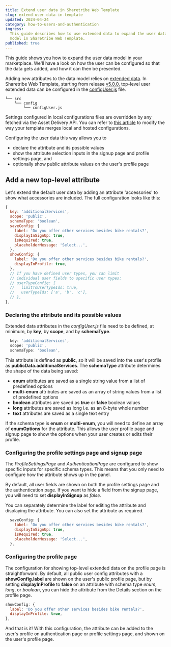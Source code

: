 ```yaml
---
title: Extend user data in Sharetribe Web Template
slug: extend-user-data-in-template
updated: 2024-04-24
category: how-to-users-and-authentication
ingress:
  This guide describes how to use extended data to expand the user data
  model in Sharetribe Web Template.
published: true
---
```


This guide shows you how to expand the user data model in your
marketplace. We'll have a look on how the user can be configured so that
the data gets added, and how it can then be presented.

Adding new attributes to the data model relies on
[extended data](/references/extended-data/). In Sharetribe Web Template,
starting from release
[v5.0.0](https://github.com/sharetribe/web-template/releases/tag/v5.0.0),
top-level user extended data can be configured in the
[configUser.js](https://github.com/sharetribe/web-template/blob/main/src/config/configUser.js)
file.

```shell
└── src
    └── config
        └── configUser.js
```

<info>

Settings configured in local configurations files are overridden by any
fetched via the Asset Delivery API. You can refer to
[this article](/template/hosted-and-local-configurations/) to modify the
way your template merges local and hosted configurations.

</info>

Configuring the user data this way allows you to

- declare the attribute and its possible values
- show the attribute selection inputs in the signup page and profile
  settings page, and
- optionally show public attribute values on the user's profile page

## Add a new top-level attribute

Let's extend the default user data by adding an attribute 'accessories'
to show what accessories are included. The full configuration looks like
this:

```js
{
  key: 'additionalServices',
  scope: 'public',
  schemaType: 'boolean',
  saveConfig: {
    label: 'Do you offer other services besides bike rentals?',
    displayInSignUp: true,
    isRequired: true,
    placeholderMessage: 'Select...',
  },
  showConfig: {
    label: 'Do you offer other services besides bike rentals?',
    displayInProfile: true,
  },
  // If you have defined user types, you can limit
  // individual user fields to specific user types:
  // userTypeConfig: {
  //   limitToUserTypeIds: true,
  //   userTypeIds: ['a', 'b', 'c'],
  // },
},
```

### Declaring the attribute and its possible values

Extended data attributes in the _configUser.js_ file need to be defined,
at minimum, by **key**, by **scope**, and by **schemaType**.

```js
  key: 'additionalServices',
  scope: 'public',
  schemaType: 'boolean',
```

This attribute is defined as **public**, so it will be saved into the
user's profile as **publicData.additionalServices**. The **schemaType**
attribute determines the shape of the data being saved:

- **enum** attributes are saved as a single string value from a list of
  predefined options
- **multi-enum** attributes are saved as an array of string values from
  a list of predefined options
- **boolean** attributes are saved as **true** or **false** boolean
  values
- **long** attributes are saved as long i.e. as an 8-byte whole number
- **text** attributes are saved as a single text entry

If the schema type is **enum** or **multi-enum**, you will need to
define an array of **enumOptions** for the attribute. This allows the
user profile page and signup page to show the options when your user
creates or edits their profile.

### Configuring the profile settings page and signup page

The _ProfileSettingsPage_ and _AuthenticationPage_ are configured to
show specific inputs for specific schema types. This means that you only
need to configure how the attribute shows up in the panel.

By default, all user fields are shown on both the profile settings page
and the authentication page. If you want to hide a field from the signup
page, you will need to set **displayInSignup** as _false_.

You can separately determine the label for editing the attribute and
displaying the attribute. You can also set the attribute as required.

```js
  saveConfig: {
    label: 'Do you offer other services besides bike rentals?',
    displayInSignUp: true,
    isRequired: true,
    placeholderMessage: 'Select...',
  },
```

### Configuring the profile page

The configuration for showing top-level extended data on the profile
page is straightforward. By default, all public user config attributes
with a **showConfig.label** are shown on the user's public profile page,
but by setting **displayInProfile** to **false** on an attribute with
schema type _enum_, _long_, or _boolean_, you can hide the attribute
from the Details section on the profile page.

```js
showConfig: {
  label: 'Do you offer other services besides bike rentals?',
  displayInProfile: true,
},
```

And that is it! With this configuration, the attribute can be added to
the user's profile on authentication page or profile settings page, and
shown on the user's profile page.
